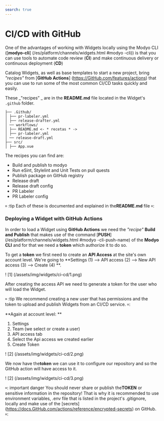 ```yaml
---
search: true
---
```


# CI/CD with GitHub

One of the advantages of working with Widgets locally using the Modyo CLI ([**modyo-cli**] (/es/platform/channels/widgets.html #modyo -cli)) is that you can use tools to automate code review (**CI**) and make continuous delivery or continuous deployment (**CD**)

Catalog Widgets, as well as base templates to start a new project, bring _"recipes"_ from [**GitHub Actions**] (https://GitHub.com/features/actions) that you can use to run some of the most common CI/CD tasks quickly and easily.

These _"recipes” _ are in the **README.md** file located in the Widget's `.github` folder.

```treeview {1, 5}
├── .Github/
│ ├── pr-labeler.yml
│ ├── release-drafter.yml
│ ── workflows/
│ ├── README.md <- * recetas * -> 
│ ├── pr-labeler.yml
│ ── release-draft.yml
├── src/
│ ├── App.vue
```

The recipes you can find are:

- Build and publish to modyo
- Run eSint, Stylelint and Unit Tests on pull quests
- Publish package on GitHub registry
- Release draft
- Release draft config
- PR Labeler
- PR Labeler config

። :tip
Each of these is documented and explained in the**README.md** file
።:

### Deploying a Widget with GitHub Actions

In order to load a Widget using **GitHub Actions** we need the _"recipe"_ **Build and Publish** that makes use of the command [**PUSH**] (/es/platform/channels/widgets.html #modyo -cli-push-name) of the **Modyo CLI** and for that we need a **token** which authorize it to do so.

To get a **token** we first need to create an **API Access** at the site's own account level. We're going to **Settings (1) —> API access (2) —> New API access (3) —> Create (4) **.

! [1] (/assets/img/widgets/ci-cd/1.png)

After creating the access API we need to generate a token for the user who will load the Widget.

። :tip
We recommend creating a new user that has permissions and the token to upload and publish Widgets from an CI/CD service.
።:

**Again at account level: **

1. Settings
2. Team (we select or create a user)
3. API access tab
4. Select the Api access we created earlier
5. Create Token

! [2] (/assets/img/widgets/ci-cd/2.png)

We now have the**token** we can use it to configure our repository and so the GitHub action will have access to it.

! [2] (/assets/img/widgets/ci-cd/3.png)

።: important danger
You should never share or publish the**TOKEN** or sensitive information in the repository!
That is why it is recommended to use environment variables, .env file that is listed in the project's .gitignore, locally and make use of the [secrets] (https://docs.GitHub.com/actions/reference/encrypted-secrets) on GitHub.
።:
